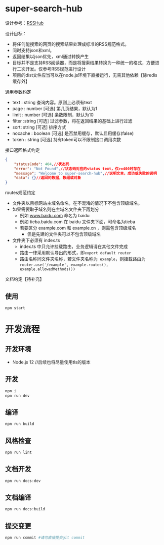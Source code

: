 # super-search-hub 

设计参考：[RSSHub](https://github.com/DIYgod/RSSHub)

设计目标：

-   将任何能搜索的网页的搜索结果处理成标准的RSS规范格式。
-   同时支持json和xml。
-   返回结果以json优先，xml通过转换产生
-   目标并不是支持RSS阅读器，而是将搜索结果转换为一种统一的格式，方便进行二次开发。仅参考RSS规范进行设计
-   项目的dist文件应当可以在node.js环境下直接运行，无需其他依赖【除redis缓存外】



通用参数约定

-   text : string 查询内容。原则上必须有text 
-   page : number [可选] 第几页结果，默认为1
-   limit : number  [可选] 条数限制，默认为10
-   filter :string  [可选] 过滤参数，将在返回结果的基础上进行过滤
-   sort: string  [可选]  排序方式
-   nocache : boolean [可选]  是否禁用缓存，默认启用缓存(false)
-   token : string  [可选] 持有token可以不限制接口调用次数



接口返回格式约定
```json
{
    "statusCode": 404,//状态码
    "error": "Not Found",//状态码对应的status text，仅>=400时存在
    "message": "Welcome to super-search-hub",//说明文本，成功或失败的说明
    "data": {}//返回的数据，数组或对象
}
```



routes规范约定

-   文件夹以目标网站主域名命名，在不混淆的情况下不包含顶级域名。
-   如果需要取子域名则在主域名文件夹下再划分
    -   例如 www.baidu.com 命名为 baidu
    -   例如 tieba.baidu.com 在 baidu 文件夹下面，可命名为tieba
    -   若要区分 example.com 和 example.cn ，则需包含顶级域名
        -   但是先建的文件夹可以不包含顶级域名
-   文件夹下必须有 index.ts 
    -   index.ts 中只允许挂载路由，业务逻辑请在其他文件完成
    -   路由一律采用默认导出的形式，即`export default router`
    -   路由名称同文件夹名称，若文件夹名称为` example`，则挂载路由为`router.use('/example', example.routes(), example.allowedMethods())`

文档约定【待补充】



## 使用

```sh
npm start
```

# 开发流程

## 开发环境

-   Node.js 12 //后续也将尽量使用tls的版本

## 开发

```sh
npm i
npm run dev
```

## 编译

```sh
npm run build
```

## 风格检查

```sh
npm run lint
```

## 文档开发

```sh
npm run docs:dev
```

## 文档编译

```sh
npm run docs:build
```

## 提交变更

```sh
npm run commit #请勿直接提交git commit
```